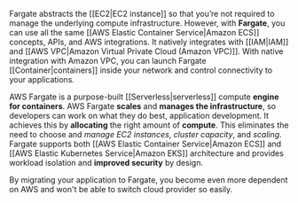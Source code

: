 
Fargate abstracts the [[EC2|EC2 instance]] so that you’re not required to manage the underlying compute infrastructure. However, with **Fargate**, you can use all the same [[AWS Elastic Container Service|Amazon ECS]] concepts, APIs, and AWS integrations. It natively integrates with [[IAM|IAM]] and [[AWS VPC|Amazon Virtual Private Cloud (Amazon VPC)]]. With native integration with Amazon VPC, you can launch Fargate [[Container|containers]] inside your network and control connectivity to your applications.

AWS Fargate is a purpose-built [[Serverless|serverless]] compute **engine for containers**. AWS Fargate **scales** and **manages the infrastructure**, so developers can work on what they do best, application development. It achieves this by **allocating** the right amount of **compute**. This eliminates the need to choose and *manage EC2 instances*, *cluster capacity*, and *scaling*. Fargate supports both [[AWS Elastic Container Service|Amazon ECS]] and [[AWS Elastic Kubernetes Service|Amazon EKS]] architecture and provides workload isolation and **improved security** by design.

By migrating your application to Fargate, you become even more dependent on AWS and won't be able to switch cloud provider so easily.